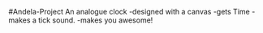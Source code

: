 #Andela-Project
An analogue clock
-designed with a canvas
-gets Time
-makes a tick sound.
-makes you awesome!

